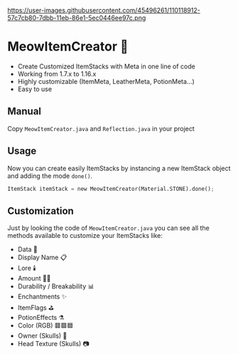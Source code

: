 
https://user-images.githubusercontent.com/45496261/110118912-57c7cb80-7dbb-11eb-86e1-5ec0446ee97c.png
# MeowItemCreator 📝

- Create Customized ItemStacks with Meta in one line of code
- Working from 1.7.x to 1.16.x
- Highly customizable (ItemMeta, LeatherMeta, PotionMeta...)
- Easy to use

## Manual

Copy ```MeowItemCreator.java``` and ```Reflection.java``` in your project

## Usage

Now you can create easily ItemStacks by instancing a new ItemStack object and adding the mode ```done()```.

```python
ItemStack itemStack = new MeowItemCreator(Material.STONE).done();
```

## Customization
Just by looking the code of ```MeowItemCreator.java``` you can see all the methods available to customize your ItemStacks like:

- Data 💾
- Display Name 📋
- Lore 🕯️
- Amount 🤏🏽
- Durability / Breakability 📊
- Enchantments ✨
- ItemFlags ⛳
- PotionEffects ⚗️
- Color (RGB) 🟥🟩🟦
- Owner (Skulls) 🐲
- Head Texture (Skulls) 📷
